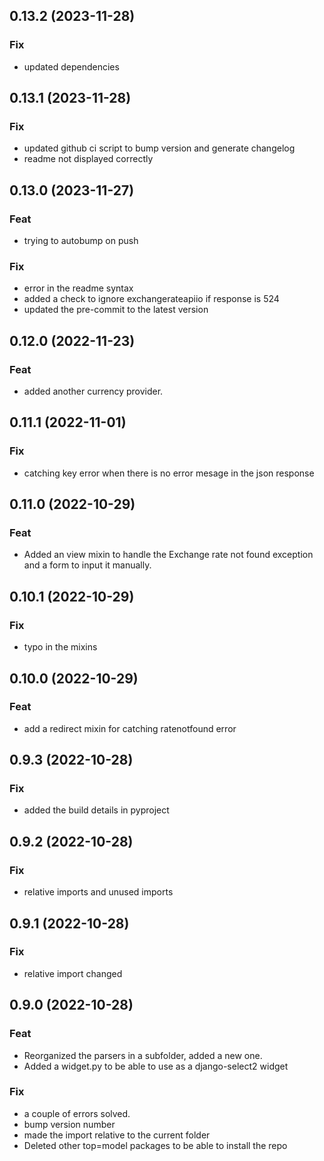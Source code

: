 ## 0.13.2 (2023-11-28)

### Fix

- updated dependencies

## 0.13.1 (2023-11-28)

### Fix

- updated github ci script to bump version and generate changelog
- readme not displayed correctly

## 0.13.0 (2023-11-27)

### Feat

- trying to autobump on push

### Fix

- error in the readme syntax
- added a check to ignore exchangerateapiio if response is 524
- updated the pre-commit to the latest version

## 0.12.0 (2022-11-23)

### Feat

- added another currency provider.

## 0.11.1 (2022-11-01)

### Fix

- catching key error when there is no error mesage in the json response

## 0.11.0 (2022-10-29)

### Feat

- Added an view mixin to handle the Exchange rate not found exception and a form to input it manually.

## 0.10.1 (2022-10-29)

### Fix

- typo in the mixins

## 0.10.0 (2022-10-29)

### Feat

- add a redirect mixin for catching ratenotfound error

## 0.9.3 (2022-10-28)

### Fix

- added the build details in pyproject

## 0.9.2 (2022-10-28)

### Fix

- relative imports and unused imports

## 0.9.1 (2022-10-28)

### Fix

- relative import changed

## 0.9.0 (2022-10-28)

### Feat

- Reorganized the parsers in a subfolder, added a new one.
- Added a widget.py to be able to use as a django-select2 widget

### Fix

- a couple of errors solved.
- bump version number
- made the import relative to the current folder
- Deleted other top=model packages to be able to install the repo

